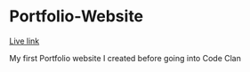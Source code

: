 # Portfolio-Website

[Live link](https://samshum90.github.io/)

My first Portfolio website I created before going into Code Clan

